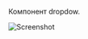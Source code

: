 Компонент dropdow.

![Screenshot](https://github.com/stevenKirill/steven-ui-kit/tree/master/src/components/DropDown/blob/master/dropdown.png?raw=true)